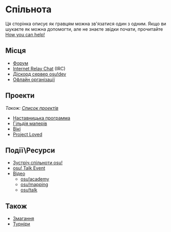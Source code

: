 # Спільнота

Ця сторінка описує як гравцям можна зв'язатися один з одним.
Якщо ви шукаєте як можна допомогти, але не знаєте звідки почати, прочитайте [How you can help!](/wiki/Community/How_you_can_help!)

## Місця

- [Форум](/wiki/Community/Forum)
- [Internet Relay Chat](/wiki/Community/Internet_Relay_Chat) (IRC)
- [Діскорд сервер osu!dev](/wiki/Community/osu!dev_Discord_server)
- [Офлайн організації](/wiki/Community/Organisations)

## Проекти

*Також: [Список проектів](/wiki/Community/Projects)*

- [Наставницька программа](/wiki/Community/Community_Mentorship_Program)
- [Гільдія маперів](/wiki/Community/Mappers_Guild)
- [Вікі](/wiki/osu!_wiki)
- [Project Loved](/wiki/Community/Project_Loved)

## Події\Ресурси

- [Зустріч спільноти osu!](/wiki/Community/osu!_community_meetings)
- [osu! Talk Event](/wiki/Community/osu!_Talk_Event)
- [Відео](/wiki/Community/Video_series)
  - [osu!academy](/wiki/Community/Video_series/osu!academy)
  - [osu!mapping](/wiki/Community/Video_series/osu!mapping)
  - [osu!talk](/wiki/Community/Video_series/osu!talk)

## Також

- [Змагання](/wiki/Contests)
- [Турніри](/wiki/Tournaments)
